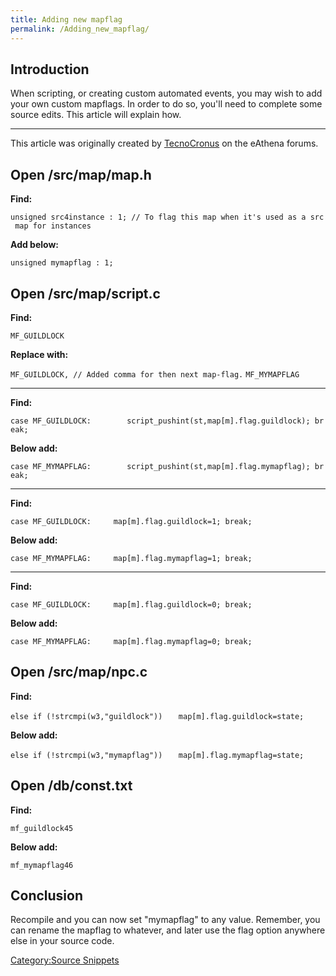 ```yaml
---
title: Adding new mapflag
permalink: /Adding_new_mapflag/
---
```


Introduction
------------

When scripting, or creating custom automated events, you may wish to add your own custom mapflags. In order to do so, you'll need to complete some source edits. This article will explain how.

------------------------------------------------------------------------

This article was originally created by [TecnoCronus](http://www.eathena.ws/board/index.php?showuser=273955) on the eAthena forums.

Open /src/map/map.h
-------------------

**Find:**

`unsigned src4instance : 1; // To flag this map when it's used as a src map for instances`

**Add below:**

`unsigned mymapflag : 1;`

Open /src/map/script.c
----------------------

**Find:**

`MF_GUILDLOCK`

**Replace with:**

`MF_GUILDLOCK, // Added comma for then next map-flag.`
`MF_MYMAPFLAG`

------------------------------------------------------------------------

**Find:**

`case MF_GUILDLOCK:        script_pushint(st,map[m].flag.guildlock); break;`

**Below add:**

`case MF_MYMAPFLAG:        script_pushint(st,map[m].flag.mymapflag); break;`

------------------------------------------------------------------------

**Find:**

`case MF_GUILDLOCK:     map[m].flag.guildlock=1; break;`

**Below add:**

`case MF_MYMAPFLAG:     map[m].flag.mymapflag=1; break;`

------------------------------------------------------------------------

**Find:**

`case MF_GUILDLOCK:     map[m].flag.guildlock=0; break;`

**Below add:**

`case MF_MYMAPFLAG:     map[m].flag.mymapflag=0; break;`

Open /src/map/npc.c
-------------------

**Find:**

`else if (!strcmpi(w3,"guildlock"))`
`   map[m].flag.guildlock=state;`

**Below add:**

`else if (!strcmpi(w3,"mymapflag"))`
`   map[m].flag.mymapflag=state;`

Open /db/const.txt
------------------

**Find:**

`mf_guildlock`<tab>`45`

**Below add:**

`mf_mymapflag`<tab>`46`

Conclusion
----------

Recompile and you can now set "mymapflag" to any value. Remember, you can rename the mapflag to whatever, and later use the flag option anywhere else in your source code.

[Category:Source Snippets](Source_Snippets)